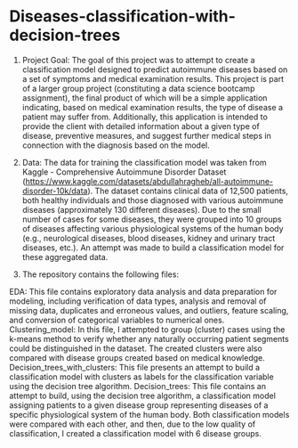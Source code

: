 # Diseases-classification-with-decision-trees

1. Project Goal: The goal of this project was to attempt to create a classification model designed to predict autoimmune diseases based on a set of symptoms and medical examination results. This project is part of a larger group project (constituting a data science bootcamp assignment), the final product of which will be a simple application indicating, based on medical examination results, the type of disease a patient may suffer from. Additionally, this application is intended to provide the client with detailed information about a given type of disease, preventive measures, and suggest further medical steps in connection with the diagnosis based on the model.

2. Data: The data for training the classification model was taken from Kaggle - Comprehensive Autoimmune Disorder Dataset (https://www.kaggle.com/datasets/abdullahragheb/all-autoimmune-disorder-10k/data). The dataset contains clinical data of 12,500 patients, both healthy individuals and those diagnosed with various autoimmune diseases (approximately 130 different diseases). Due to the small number of cases for some diseases, they were grouped into 10 groups of diseases affecting various physiological systems of the human body (e.g., neurological diseases, blood diseases, kidney and urinary tract diseases, etc.). An attempt was made to build a classification model for these aggregated data.

3. The repository contains the following files:

EDA: This file contains exploratory data analysis and data preparation for modeling, including verification of data types, analysis and removal of missing data, duplicates and erroneous values, and outliers, feature scaling, and conversion of categorical variables to numerical ones.
Clustering_model: In this file, I attempted to group (cluster) cases using the k-means method to verify whether any naturally occurring patient segments could be distinguished in the dataset. The created clusters were also compared with disease groups created based on medical knowledge.
Decision_trees_with_clusters: This file presents an attempt to build a classification model with clusters as labels for the classification variable using the decision tree algorithm.
Decision_trees: This file contains an attempt to build, using the decision tree algorithm, a classification model assigning patients to a given disease group representing diseases of a specific physiological system of the human body.
Both classification models were compared with each other, and then, due to the low quality of classification, I created a classification model with 6 disease groups.
